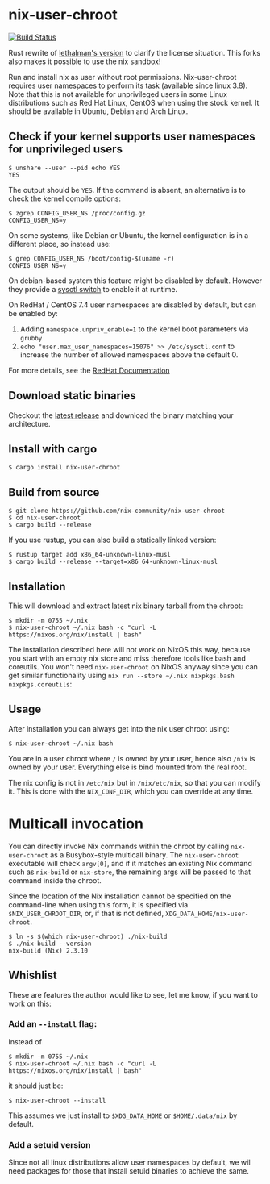 # nix-user-chroot
[![Build Status](https://travis-ci.com/nix-community/nix-user-chroot.svg?branch=master)](https://travis-ci.com/nix-community/nix-user-chroot)

Rust rewrite of
[lethalman's version](https://github.com/lethalman/nix-user-chroot)
to clarify the license situation.
This forks also makes it possible to use the nix sandbox!

Run and install nix as user without root permissions. Nix-user-chroot requires
user namespaces to perform its task (available since linux 3.8). Note that this
is not available for unprivileged users in some Linux distributions such as
Red Hat Linux, CentOS when using the stock kernel. It should be
available in Ubuntu, Debian and Arch Linux.

## Check if your kernel supports user namespaces for unprivileged users

```console
$ unshare --user --pid echo YES
YES
```

The output should be <code>YES</code>.
If the command is absent, an alternative is to check the kernel compile options:

```console
$ zgrep CONFIG_USER_NS /proc/config.gz
CONFIG_USER_NS=y
```

On some systems, like Debian or Ubuntu, the kernel configuration is in a different place, so instead use:

```console
$ grep CONFIG_USER_NS /boot/config-$(uname -r)
CONFIG_USER_NS=y
```

On debian-based system this feature might be disabled by default.
However they provide a [sysctl switch](https://superuser.com/a/1122977)
to enable it at runtime.

On RedHat / CentOS 7.4 user namespaces are disabled by default, but can be
enabled by:

1. Adding `namespace.unpriv_enable=1` to the kernel boot parameters via `grubby`
2. `echo "user.max_user_namespaces=15076" >> /etc/sysctl.conf` to increase the
number of allowed namespaces above the default 0.

For more details, see the
[RedHat Documentation](https://access.redhat.com/documentation/en-us/red_hat_enterprise_linux_atomic_host/7/html-single/getting_started_with_containers/index#user_namespaces_options)

## Download static binaries

Checkout the [latest release](https://github.com/nix-community/nix-user-chroot/releases/latest)
and download the binary matching your architecture.

## Install with cargo

``` console
$ cargo install nix-user-chroot
```

## Build from source

```console
$ git clone https://github.com/nix-community/nix-user-chroot
$ cd nix-user-chroot
$ cargo build --release
```

If you use rustup, you can also build a statically linked version:

```console
$ rustup target add x86_64-unknown-linux-musl
$ cargo build --release --target=x86_64-unknown-linux-musl
```

## Installation

This will download and extract latest nix binary tarball from the chroot:

```console
$ mkdir -m 0755 ~/.nix
$ nix-user-chroot ~/.nix bash -c "curl -L https://nixos.org/nix/install | bash"
```

The installation described here will not work on NixOS this way, because you
start with an empty nix store and miss therefore tools like bash and coreutils.
You won't need `nix-user-chroot` on NixOS anyway since you can get similar
functionality using `nix run --store ~/.nix nixpkgs.bash nixpkgs.coreutils`:

## Usage

After installation you can always get into the nix user chroot using:

```console
$ nix-user-chroot ~/.nix bash
```

You are in a user chroot where `/` is owned by your user, hence also `/nix` is
owned by your user. Everything else is bind mounted from the real root.

The nix config is not in `/etc/nix` but in `/nix/etc/nix`, so that you can
modify it. This is done with the `NIX_CONF_DIR`, which you can override at any
time.

# Multicall invocation

You can directly invoke Nix commands within the chroot by calling
`nix-user-chroot` as a Busybox-style multicall binary. The `nix-user-chroot`
executable will check `argv[0]`, and if it matches an existing Nix command such
as `nix-build` or `nix-store`, the remaining args will be passed to that command
inside the chroot.

Since the location of the Nix installation cannot be specified on the
command-line when using this form, it is specified via `$NIX_USER_CHROOT_DIR`,
or, if that is not defined, `XDG_DATA_HOME/nix-user-chroot`.

```console
$ ln -s $(which nix-user-chroot) ./nix-build
$ ./nix-build --version
nix-build (Nix) 2.3.10
```

## Whishlist

These are features the author would like to see, let me know, if you want to work
on this:

### Add an `--install` flag:

Instead of

```console
$ mkdir -m 0755 ~/.nix
$ nix-user-chroot ~/.nix bash -c "curl -L https://nixos.org/nix/install | bash"
```

it should just be:

```console
$ nix-user-chroot --install
```

This assumes we just install to `$XDG_DATA_HOME` or `$HOME/.data/nix` by default.

### Add a setuid version

Since not all linux distributions allow user namespaces by default, we will need
packages for those that install setuid binaries to achieve the same.
